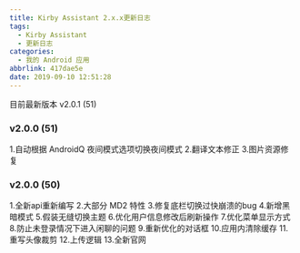 ```yaml
---
title: Kirby Assistant 2.x.x更新日志
tags:
  - Kirby Assistant
  - 更新日志
categories:
  - 我的 Android 应用
abbrlink: 417dae5e
date: 2019-09-10 12:51:28
---
```

目前最新版本 v2.0.1 (51)
<!-- more --> 
### v2.0.0 (51)
1.自动根据 AndroidQ 夜间模式选项切换夜间模式
2.翻译文本修正
3.图片资源修复

### v2.0.0 (50)
1.全新api重新编写
2.大部分 MD2 特性
3.修复底栏切换过快崩溃的bug
4.新增黑暗模式
5.假装无缝切换主题
6.优化用户信息修改后刷新操作
7.优化菜单显示方式
8.防止未登录情况下进入闲聊的问题
9.重新优化的对话框
10.应用内清除缓存
11.重写头像裁剪
12.上传逻辑
13.全新官网 